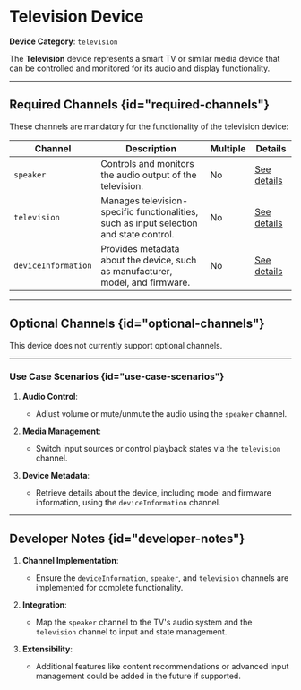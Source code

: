 # Television Device

**Device Category**: `television`

The **Television** device represents a smart TV or similar media device that can be controlled and
monitored for its audio and display functionality.

---

## Required Channels {id="required-channels"}

These channels are mandatory for the functionality of the television device:

| **Channel**         | **Description**                                                                         | **Multiple** | **Details**                                |
|---------------------|-----------------------------------------------------------------------------------------|--------------|--------------------------------------------|
| `speaker`           | Controls and monitors the audio output of the television.                               | No           | [See details](SpeakerChannel.md)           |
| `television`        | Manages television-specific functionalities, such as input selection and state control. | No           | [See details](TelevisionChannel.md)        |
| `deviceInformation` | Provides metadata about the device, such as manufacturer, model, and firmware.          | No           | [See details](DeviceInformationChannel.md) |

---

## Optional Channels {id="optional-channels"}

This device does not currently support optional channels.

---

### Use Case Scenarios {id="use-case-scenarios"}

1. **Audio Control**:
    - Adjust volume or mute/unmute the audio using the `speaker` channel.

2. **Media Management**:
    - Switch input sources or control playback states via the `television` channel.

3. **Device Metadata**:
    - Retrieve details about the device, including model and firmware information, using the `deviceInformation` channel.

---

## Developer Notes {id="developer-notes"}

1. **Channel Implementation**:
    - Ensure the `deviceInformation`, `speaker`, and `television` channels are implemented for complete functionality.

2. **Integration**:
    - Map the `speaker` channel to the TV's audio system and the `television` channel to input and state management.

3. **Extensibility**:
    - Additional features like content recommendations or advanced input management could be added in the future if supported.
